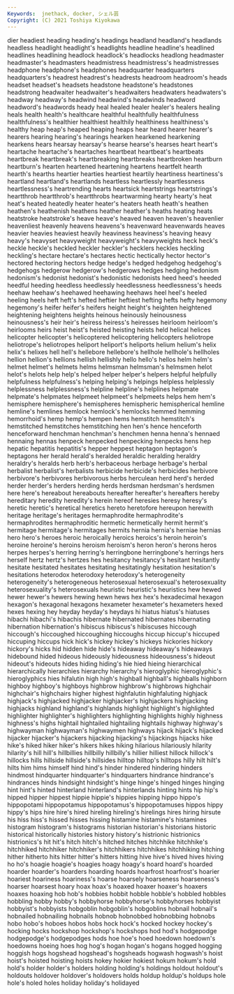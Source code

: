 ```yaml
---
Keywords:  jnethack, docker, シェル芸
Copyright: (C) 2021 Toshiya Kiyokawa
---
```

dier headiest heading heading's headings headland
headland's headlands headless headlight headlight's headlights headline headline's headlined headlines
headlining headlock headlock's headlocks headlong headmaster headmaster's headmasters headmistress headmistress's
headmistresses headphone headphone's headphones headquarter headquarters headquarters's headrest headrest's headrests
headroom headroom's heads headset headset's headsets headstone headstone's headstones headstrong
headwaiter headwaiter's headwaiters headwaters headwaters's headway headway's headwind headwind's headwinds
headword headword's headwords heady heal healed healer healer's healers healing
heals health health's healthcare healthful healthfully healthfulness healthfulness's healthier healthiest
healthily healthiness healthiness's healthy heap heap's heaped heaping heaps hear
heard hearer hearer's hearers hearing hearing's hearings hearken hearkened hearkening
hearkens hears hearsay hearsay's hearse hearse's hearses heart heart's heartache
heartache's heartaches heartbeat heartbeat's heartbeats heartbreak heartbreak's heartbreaking heartbreaks heartbroken
heartburn heartburn's hearten heartened heartening heartens heartfelt hearth hearth's hearths
heartier hearties heartiest heartily heartiness heartiness's heartland heartland's heartlands heartless
heartlessly heartlessness heartlessness's heartrending hearts heartsick heartstrings heartstrings's heartthrob heartthrob's
heartthrobs heartwarming hearty hearty's heat heat's heated heatedly heater heater's
heaters heath heath's heathen heathen's heathenish heathens heather heather's heaths
heating heats heatstroke heatstroke's heave heave's heaved heaven heaven's heavenlier
heavenliest heavenly heavens heavens's heavenward heavenwards heaves heavier heavies heaviest
heavily heaviness heaviness's heaving heavy heavy's heavyset heavyweight heavyweight's heavyweights
heck heck's heckle heckle's heckled heckler heckler's hecklers heckles heckling
heckling's hectare hectare's hectares hectic hectically hector hector's hectored hectoring
hectors hedge hedge's hedged hedgehog hedgehog's hedgehogs hedgerow hedgerow's hedgerows
hedges hedging hedonism hedonism's hedonist hedonist's hedonistic hedonists heed heed's
heeded heedful heeding heedless heedlessly heedlessness heedlessness's heeds heehaw heehaw's
heehawed heehawing heehaws heel heel's heeled heeling heels heft heft's
hefted heftier heftiest hefting hefts hefty hegemony hegemony's heifer heifer's
heifers height height's heighten heightened heightening heightens heights heinous heinously
heinousness heinousness's heir heir's heiress heiress's heiresses heirloom heirloom's heirlooms
heirs heist heist's heisted heisting heists held helical helices helicopter
helicopter's helicoptered helicoptering helicopters heliotrope heliotrope's heliotropes heliport heliport's heliports
helium helium's helix helix's helixes hell hell's hellebore hellebore's hellhole
hellhole's hellholes hellion hellion's hellions hellish hellishly hello hello's hellos
helm helm's helmet helmet's helmets helms helmsman helmsman's helmsmen helot
helot's helots help help's helped helper helper's helpers helpful helpfully
helpfulness helpfulness's helping helping's helpings helpless helplessly helplessness helplessness's helpline
helpline's helplines helpmate helpmate's helpmates helpmeet helpmeet's helpmeets helps hem
hem's hemisphere hemisphere's hemispheres hemispheric hemispherical hemline hemline's hemlines hemlock
hemlock's hemlocks hemmed hemming hemorrhoid's hemp hemp's hempen hems hemstitch
hemstitch's hemstitched hemstitches hemstitching hen hen's hence henceforth henceforward henchman
henchman's henchmen henna henna's hennaed hennaing hennas henpeck henpecked henpecking
henpecks hens hep hepatic hepatitis hepatitis's hepper heppest heptagon heptagon's
heptagons her herald herald's heralded heraldic heralding heraldry heraldry's heralds
herb herb's herbaceous herbage herbage's herbal herbalist herbalist's herbalists herbicide
herbicide's herbicides herbivore herbivore's herbivores herbivorous herbs herculean herd herd's
herded herder herder's herders herding herds herdsman herdsman's herdsmen here
here's hereabout hereabouts hereafter hereafter's hereafters hereby hereditary heredity heredity's
herein hereof heresies heresy heresy's heretic heretic's heretical heretics hereto
heretofore hereupon herewith heritage heritage's heritages hermaphrodite hermaphrodite's hermaphrodites hermaphroditic
hermetic hermetically hermit hermit's hermitage hermitage's hermitages hermits hernia hernia's
herniae hernias hero hero's heroes heroic heroically heroics heroics's heroin
heroin's heroine heroine's heroins heroism heroism's heron heron's herons heros
herpes herpes's herring herring's herringbone herringbone's herrings hers herself hertz
hertz's hertzes hes hesitancy hesitancy's hesitant hesitantly hesitate hesitated hesitates
hesitating hesitatingly hesitation hesitation's hesitations heterodox heterodoxy heterodoxy's heterogeneity heterogeneity's
heterogeneous heterosexual heterosexual's heterosexuality heterosexuality's heterosexuals heuristic heuristic's heuristics hew
hewed hewer hewer's hewers hewing hewn hews hex hex's hexadecimal
hexagon hexagon's hexagonal hexagons hexameter hexameter's hexameters hexed hexes hexing
hey heyday heyday's heydays hi hiatus hiatus's hiatuses hibachi hibachi's
hibachis hibernate hibernated hibernates hibernating hibernation hibernation's hibiscus hibiscus's hibiscuses
hiccough hiccough's hiccoughed hiccoughing hiccoughs hiccup hiccup's hiccuped hiccuping hiccups
hick hick's hickey hickey's hickeys hickories hickory hickory's hicks hid
hidden hide hide's hideaway hideaway's hideaways hidebound hided hideous hideously
hideousness hideousness's hideout hideout's hideouts hides hiding hiding's hie hied
hieing hierarchical hierarchically hierarchies hierarchy hierarchy's hieroglyphic hieroglyphic's hieroglyphics hies
hifalutin high high's highball highball's highballs highborn highboy highboy's highboys
highbrow highbrow's highbrows highchair highchair's highchairs higher highest highfalutin highfaluting
highjack highjack's highjacked highjacker highjacker's highjackers highjacking highjacks highland highland's
highlands highlight highlight's highlighted highlighter highlighter's highlighters highlighting highlights highly
highness highness's highs hightail hightailed hightailing hightails highway highway's highwayman
highwayman's highwaymen highways hijack hijack's hijacked hijacker hijacker's hijackers hijacking
hijacking's hijackings hijacks hike hike's hiked hiker hiker's hikers hikes
hiking hilarious hilariously hilarity hilarity's hill hill's hillbillies hillbilly hillbilly's
hillier hilliest hillock hillock's hillocks hills hillside hillside's hillsides hilltop
hilltop's hilltops hilly hilt hilt's hilts him hims himself hind
hind's hinder hindered hindering hinders hindmost hindquarter hindquarter's hindquarters hindrance
hindrance's hindrances hinds hindsight hindsight's hinge hinge's hinged hinges hinging
hint hint's hinted hinterland hinterland's hinterlands hinting hints hip hip's
hipped hipper hippest hippie hippie's hippies hipping hippo hippo's hippopotami
hippopotamus hippopotamus's hippopotamuses hippos hippy hippy's hips hire hire's hired
hireling hireling's hirelings hires hiring hirsute his hiss hiss's hissed
hisses hissing histamine histamine's histamines histogram histogram's histograms historian historian's
historians historic historical historically histories history history's histrionic histrionics histrionics's
hit hit's hitch hitch's hitched hitches hitchhike hitchhike's hitchhiked hitchhiker
hitchhiker's hitchhikers hitchhikes hitchhiking hitching hither hitherto hits hitter hitter's
hitters hitting hive hive's hived hives hiving ho ho's hoagie
hoagie's hoagies hoagy hoagy's hoard hoard's hoarded hoarder hoarder's hoarders
hoarding hoards hoarfrost hoarfrost's hoarier hoariest hoariness hoariness's hoarse hoarsely
hoarseness hoarseness's hoarser hoarsest hoary hoax hoax's hoaxed hoaxer hoaxer's
hoaxers hoaxes hoaxing hob hob's hobbies hobbit hobble hobble's hobbled
hobbles hobbling hobby hobby's hobbyhorse hobbyhorse's hobbyhorses hobbyist hobbyist's hobbyists
hobgoblin hobgoblin's hobgoblins hobnail hobnail's hobnailed hobnailing hobnails hobnob hobnobbed
hobnobbing hobnobs hobo hobo's hoboes hobos hobs hock hock's hocked
hockey hockey's hocking hocks hockshop hockshop's hockshops hod hod's hodgepodge
hodgepodge's hodgepodges hods hoe hoe's hoed hoedown hoedown's hoedowns hoeing
hoes hog hog's hogan hogan's hogans hogged hogging hoggish hogs
hogshead hogshead's hogsheads hogwash hogwash's hoist hoist's hoisted hoisting hoists
hokey hokier hokiest hokum hokum's hold hold's holder holder's holders
holding holding's holdings holdout holdout's holdouts holdover holdover's holdovers holds
holdup holdup's holdups hole hole's holed holes holiday holiday's holidayed
